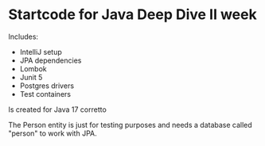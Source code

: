 # Startcode for Java Deep Dive II week

Includes:

- IntelliJ setup
- JPA dependencies
- Lombok
- Junit 5
- Postgres drivers
- Test containers

Is created for Java 17 corretto 

The Person entity is just for testing purposes and needs a database called "person" to work with JPA.